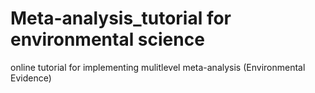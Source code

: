 # Meta-analysis_tutorial for environmental science
online tutorial for implementing mulitlevel meta-analysis (Environmental Evidence) 
